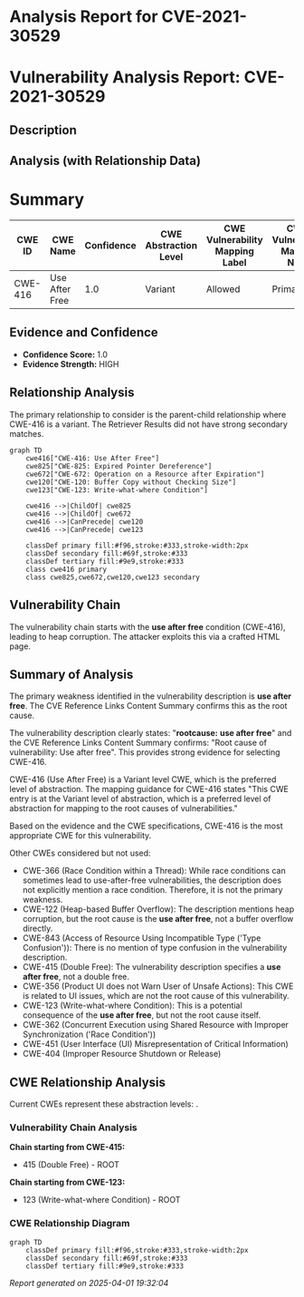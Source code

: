 # Analysis Report for CVE-2021-30529

# Vulnerability Analysis Report: CVE-2021-30529

## Description



## Analysis (with Relationship Data)

# Summary
| CWE ID | CWE Name | Confidence | CWE Abstraction Level | CWE Vulnerability Mapping Label | CWE-Vulnerability Mapping Notes |
|---|---|---|---|---|---|
| CWE-416 | Use After Free | 1.0 | Variant | Allowed | Primary CWE |

## Evidence and Confidence

*   **Confidence Score:** 1.0
*   **Evidence Strength:** HIGH

## Relationship Analysis
The primary relationship to consider is the parent-child relationship where CWE-416 is a variant. The Retriever Results did not have strong secondary matches.
```mermaid
graph TD
    cwe416["CWE-416: Use After Free"]
    cwe825["CWE-825: Expired Pointer Dereference"]
    cwe672["CWE-672: Operation on a Resource after Expiration"]
    cwe120["CWE-120: Buffer Copy without Checking Size"]
    cwe123["CWE-123: Write-what-where Condition"]

    cwe416 -->|ChildOf| cwe825
    cwe416 -->|ChildOf| cwe672
    cwe416 -->|CanPrecede| cwe120
    cwe416 -->|CanPrecede| cwe123
    
    classDef primary fill:#f96,stroke:#333,stroke-width:2px
    classDef secondary fill:#69f,stroke:#333
    classDef tertiary fill:#9e9,stroke:#333
    class cwe416 primary
    class cwe825,cwe672,cwe120,cwe123 secondary
```

## Vulnerability Chain
The vulnerability chain starts with the **use after free** condition (CWE-416), leading to heap corruption. The attacker exploits this via a crafted HTML page.

## Summary of Analysis
The primary weakness identified in the vulnerability description is **use after free**. The CVE Reference Links Content Summary confirms this as the root cause.

The vulnerability description clearly states: "**rootcause:** **use after free**" and the CVE Reference Links Content Summary confirms: "Root cause of vulnerability: Use after free". This provides strong evidence for selecting CWE-416.

CWE-416 (Use After Free) is a Variant level CWE, which is the preferred level of abstraction. The mapping guidance for CWE-416 states "This CWE entry is at the Variant level of abstraction, which is a preferred level of abstraction for mapping to the root causes of vulnerabilities."

Based on the evidence and the CWE specifications, CWE-416 is the most appropriate CWE for this vulnerability.

Other CWEs considered but not used:

*   CWE-366 (Race Condition within a Thread): While race conditions can sometimes lead to use-after-free vulnerabilities, the description does not explicitly mention a race condition. Therefore, it is not the primary weakness.
*   CWE-122 (Heap-based Buffer Overflow): The description mentions heap corruption, but the root cause is the **use after free**, not a buffer overflow directly.
*   CWE-843 (Access of Resource Using Incompatible Type ('Type Confusion')): There is no mention of type confusion in the vulnerability description.
*   CWE-415 (Double Free): The vulnerability description specifies a **use after free**, not a double free.
*   CWE-356 (Product UI does not Warn User of Unsafe Actions): This CWE is related to UI issues, which are not the root cause of this vulnerability.
*   CWE-123 (Write-what-where Condition): This is a potential consequence of the **use after free**, but not the root cause itself.
*   CWE-362 (Concurrent Execution using Shared Resource with Improper Synchronization ('Race Condition'))
*   CWE-451 (User Interface (UI) Misrepresentation of Critical Information)
*   CWE-404 (Improper Resource Shutdown or Release)


## CWE Relationship Analysis

Current CWEs represent these abstraction levels: .


### Vulnerability Chain Analysis

**Chain starting from CWE-415:**
- 415 (Double Free) - ROOT


**Chain starting from CWE-123:**
- 123 (Write-what-where Condition) - ROOT



### CWE Relationship Diagram

```mermaid
graph TD
    classDef primary fill:#f96,stroke:#333,stroke-width:2px
    classDef secondary fill:#69f,stroke:#333
    classDef tertiary fill:#9e9,stroke:#333
```



*Report generated on 2025-04-01 19:32:04*
